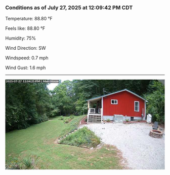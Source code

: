 ### Conditions as of July 27, 2025 at 12:09:42 PM CDT 

Temperature: 88.80 &deg;F

Feels like: 88.80 &deg;F

Humidity: 75%

Wind Direction: SW

Windspeed: 0.7 mph

Wind Gust: 1.6 mph

---

<img src="./images/latest.jpeg"/>


